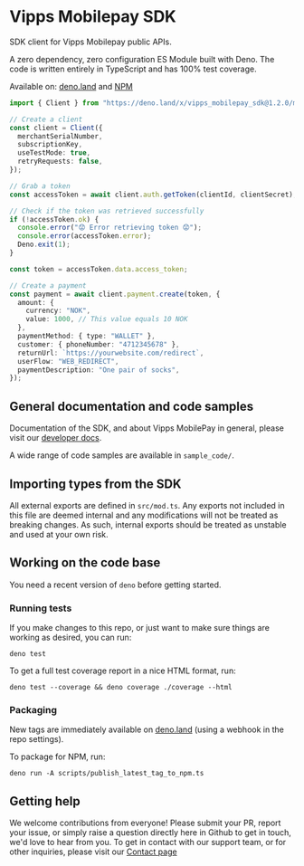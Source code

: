 # Vipps Mobilepay SDK

SDK client for Vipps Mobilepay public APIs.

A zero dependency, zero configuration ES Module built with Deno. The code is
written entirely in TypeScript and has 100% test coverage.

Available on: [deno.land](https://deno.land/x/vipps_mobilepay_sdk) and
[NPM](https://www.npmjs.com/package/@vippsmobilepay/sdk)

```ts
import { Client } from "https://deno.land/x/vipps_mobilepay_sdk@1.2.0/mod.ts";

// Create a client
const client = Client({
  merchantSerialNumber,
  subscriptionKey,
  useTestMode: true,
  retryRequests: false,
});

// Grab a token
const accessToken = await client.auth.getToken(clientId, clientSecret);

// Check if the token was retrieved successfully
if (!accessToken.ok) {
  console.error("😟 Error retrieving token 😟");
  console.error(accessToken.error);
  Deno.exit(1);
}

const token = accessToken.data.access_token;

// Create a payment
const payment = await client.payment.create(token, {
  amount: {
    currency: "NOK",
    value: 1000, // This value equals 10 NOK
  },
  paymentMethod: { type: "WALLET" },
  customer: { phoneNumber: "4712345678" },
  returnUrl: `https://yourwebsite.com/redirect`,
  userFlow: "WEB_REDIRECT",
  paymentDescription: "One pair of socks",
});
```

## General documentation and code samples

Documentation of the SDK, and about Vipps MobilePay in general, please visit our
[developer docs](https://developer.vippsmobilepay.com/docs/SDKs/).

A wide range of code samples are available in `sample_code/`.

## Importing types from the SDK

All external exports are defined in `src/mod.ts`. Any exports not included in
this file are deemed internal and any modifications will not be treated as
breaking changes. As such, internal exports should be treated as unstable and
used at your own risk.

## Working on the code base

You need a recent version of `deno` before getting started.

### Running tests

If you make changes to this repo, or just want to make sure things are working
as desired, you can run:

    deno test

To get a full test coverage report in a nice HTML format, run:

    deno test --coverage && deno coverage ./coverage --html

### Packaging

New tags are immediately available on
[deno.land](https://deno.land/x/vipps_mobilepay_sdk) (using a webhook in the
repo settings).

To package for NPM, run:

    deno run -A scripts/publish_latest_tag_to_npm.ts

## Getting help

We welcome contributions from everyone! Please submit your PR, report your
issue, or simply raise a question directly here in Github to get in touch, we'd
love to hear from you. To get in contact with our support team, or for other
inquiries, please visit our
[Contact page](https://developer.vippsmobilepay.com/docs/contact/)
